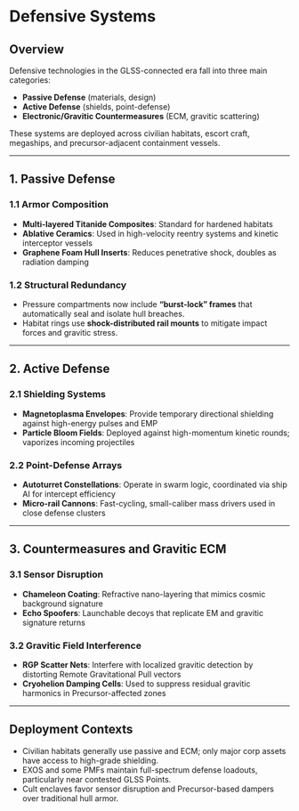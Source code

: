 # Defensive Systems

## Overview

Defensive technologies in the GLSS-connected era fall into three main categories:
- **Passive Defense** (materials, design)
- **Active Defense** (shields, point-defense)
- **Electronic/Gravitic Countermeasures** (ECM, gravitic scattering)

These systems are deployed across civilian habitats, escort craft, megaships, and precursor-adjacent containment vessels.

---

## 1. Passive Defense

### 1.1 Armor Composition
- **Multi-layered Titanide Composites**: Standard for hardened habitats
- **Ablative Ceramics**: Used in high-velocity reentry systems and kinetic interceptor vessels
- **Graphene Foam Hull Inserts**: Reduces penetrative shock, doubles as radiation damping

### 1.2 Structural Redundancy
- Pressure compartments now include **“burst-lock” frames** that automatically seal and isolate hull breaches.
- Habitat rings use **shock-distributed rail mounts** to mitigate impact forces and gravitic stress.

---

## 2. Active Defense

### 2.1 Shielding Systems
- **Magnetoplasma Envelopes**: Provide temporary directional shielding against high-energy pulses and EMP
- **Particle Bloom Fields**: Deployed against high-momentum kinetic rounds; vaporizes incoming projectiles

### 2.2 Point-Defense Arrays
- **Autoturret Constellations**: Operate in swarm logic, coordinated via ship AI for intercept efficiency
- **Micro-rail Cannons**: Fast-cycling, small-caliber mass drivers used in close defense clusters

---

## 3. Countermeasures and Gravitic ECM

### 3.1 Sensor Disruption
- **Chameleon Coating**: Refractive nano-layering that mimics cosmic background signature
- **Echo Spoofers**: Launchable decoys that replicate EM and gravitic signature returns

### 3.2 Gravitic Field Interference
- **RGP Scatter Nets**: Interfere with localized gravitic detection by distorting Remote Gravitational Pull vectors
- **Cryohelion Damping Cells**: Used to suppress residual gravitic harmonics in Precursor-affected zones

---

## Deployment Contexts

- Civilian habitats generally use passive and ECM; only major corp assets have access to high-grade shielding.
- EXOS and some PMFs maintain full-spectrum defense loadouts, particularly near contested GLSS Points.
- Cult enclaves favor sensor disruption and Precursor-based dampers over traditional hull armor.


